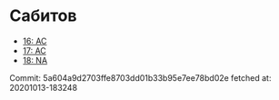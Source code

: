 # Сабитов
- [16: AC](16.md)
- [17: AC](17.md)
- [18: NA](18.md)

Commit: 5a604a9d2703ffe8703dd01b33b95e7ee78bd02e
 fetched at: 20201013-183248
